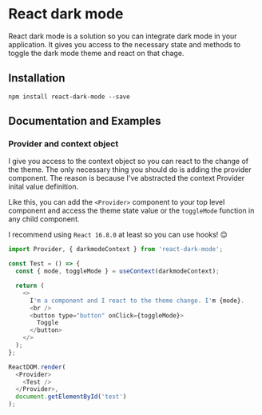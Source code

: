 # React dark mode

React dark mode is a solution so you can integrate dark mode in your application. It gives you access to the necessary
state and methods to toggle the dark mode theme and react on that chage.

## Installation

```shell
npm install react-dark-mode --save
```

## Documentation and Examples

### Provider and context object

I give you access to the context object so you can react to the change of the theme.
The only necessary thing you should do is adding the provider component. The reason is because I've
abstracted the context Provider inital value definition.

Like this, you can add the `<Provider>` component to your top level component and access the theme state
value or the `toggleMode` function in any child component.

I recommend using `React 16.8.0` at least so you can use hooks! 😌

```javascript
import Provider, { darkmodeContext } from 'react-dark-mode';

const Test = () => {
  const { mode, toggleMode } = useContext(darkmodeContext);

  return (
    <>
      I'm a component and I react to the theme change. I'm {mode}.
      <br />
      <button type="button" onClick={toggleMode}>
        Toggle
      </button>
    </>
  );
};

ReactDOM.render(
  <Provider>
    <Test />
  </Provider>,
  document.getElementById('test')
);
```
